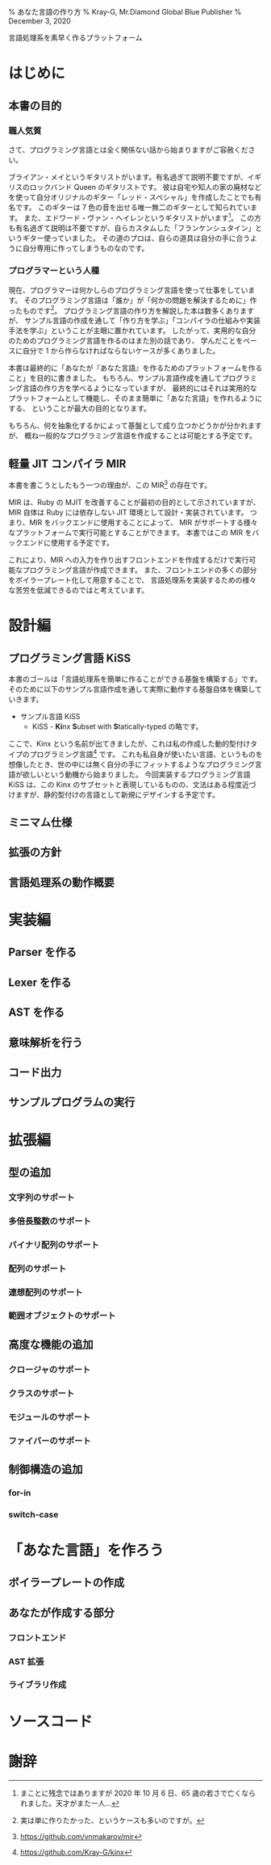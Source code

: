 % あなた言語の作り方
% Kray-G, Mr.Diamond Global Blue Publisher
% December 3, 2020

言語処理系を素早く作るプラットフォーム

<param style="JBookA4"/>
<param multibytefont="jp"/>
<param titleSize="48.0"/>
<param subtitleSize="14.4"/>
<param backgroundImage="images/back.jpg"/>

<style-info name="chapter.style" value="BigChapter2"/>

<toc with="lof,lot"/>

# はじめに
## 本書の目的

### 職人気質

さて、プログラミング言語とは全く関係ない話から始まりますがご容赦ください。

ブライアン・メイというギタリストがいます。有名過ぎて説明不要ですが、イギリスのロックバンド Queen のギタリストです。
彼は自宅や知人の家の廃材などを使って自分オリジナルのギター「レッド・スペシャル」を作成したことでも有名です。
このギターは 7 色の音を出せる唯一無二のギターとして知られています。
また、エドワード・ヴァン・ヘイレンというギタリストがいます[^eddie]。
この方も有名過ぎて説明は不要ですが、自らカスタムした「フランケンシュタイン」というギター使っていました。
その道のプロは、自らの道具は自分の手に合うように自分専用に作ってしまうものなのです。

[^eddie]: まことに残念ではありますが 2020 年 10 月 6 日、65 歳の若さで亡くなられました。天才がまた一人...

### プログラマーという人種

現在、プログラマーは何かしらのプログラミング言語を使って仕事をしています。
そのプログラミング言語は「誰か」が「何かの問題を解決するために」作ったものです[^objective]。
プログラミング言語の作り方を解説した本は数多くありますが、
サンプル言語の作成を通して「作り方を学ぶ」「コンパイラの仕組みや実装手法を学ぶ」ということが主眼に置かれています。
したがって、実用的な自分のためのプログラミング言語を作るのはまた別の話であり、
学んだことをベースに自分で 1 から作らなければならないケースが多くありました。

[^objective]: 実は単に作りたかった、というケースも多いのですが。

本書は最終的に「あなたが『あなた言語』を作るためのプラットフォームを作ること」を目的に書きました。
もちろん、サンプル言語作成を通してプログラミング言語の作り方を学べるようになっていますが、
最終的にはそれは実用的なプラットフォームとして機能し、そのまま簡単に「あなた言語」を作れるようにする、
ということが最大の目的となります。

もちろん、何を抽象化するかによって基盤として成り立つかどうかが分かれますが、
概ね一般的なプログラミング言語を作成することは可能とする予定です。

## 軽量 JIT コンパイラ MIR

本書を書こうとしたもう一つの理由が、この MIR[^mir] の存在です。

[^mir]: https://github.com/vnmakarov/mir

MIR は、Ruby の MJIT を改善することが最初の目的として示されていますが、
MIR 自体は Ruby には依存しない JIT 環境として設計・実装されています。
つまり、MIR をバックエンドに使用することによって、
MIR がサポートする様々なプラットフォームで実行可能とすることができます。
本書ではこの MIR をバックエンドに使用する予定です。

これにより、MIR への入力を作り出すフロントエンドを作成するだけで実行可能なプログラミング言語が作成できます。
また、フロントエンドの多くの部分をボイラープレート化して用意することで、
言語処理系を実装するための様々な苦労を低減できるのではと考えています。

# 設計編
## プログラミング言語 KiSS

本書のゴールは「言語処理系を簡単に作ることができる基盤を構築する」です。
そのために以下のサンプル言語作成を通して実際に動作する基盤自体を構築していきます。

* サンプル言語 KiSS
    * KiSS - **Ki**nx **S**ubset with **S**tatically-typed の略です。

ここで、Kinx という名前が出てきましたが、これは私の作成した動的型付けタイプのプログラミング言語[^kinx] です。
これも私自身が使いたい言語、というものを想像したとき、世の中には無く自分の手にフィットするようなプログラミング言語が欲しいという動機から始まりました。
今回実装するプログラミング言語 KiSS は、この Kinx のサブセットと表現しているものの、文法はある程度近づけますが、静的型付けの言語として新規にデザインする予定です。

[^kinx]: https://github.com/Kray-G/kinx

## ミニマム仕様
## 拡張の方針
## 言語処理系の動作概要

# 実装編
## Parser を作る
## Lexer を作る
## AST を作る
## 意味解析を行う
## コード出力
## サンプルプログラムの実行

# 拡張編
## 型の追加

### 文字列のサポート
### 多倍長整数のサポート
### バイナリ配列のサポート
### 配列のサポート
### 連想配列のサポート
### 範囲オブジェクトのサポート

## 高度な機能の追加

### クロージャのサポート
### クラスのサポート
### モジュールのサポート
### ファイバーのサポート

## 制御構造の追加

### for-in
### switch-case

# 「あなた言語」を作ろう
## ボイラープレートの作成
## あなたが作成する部分

### フロントエンド
### AST 拡張
### ライブラリ作成

<appendix/>

# ソースコード
# 謝辞

